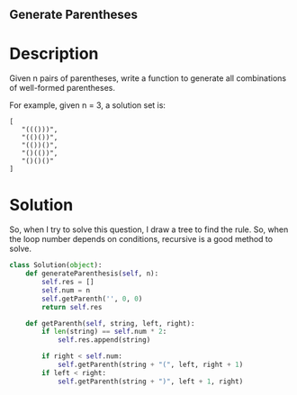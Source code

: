 Generate Parentheses
---

# Description

 Given n pairs of parentheses, write a function to generate all combinations of well-formed parentheses.

 For example, given n = 3, a solution set is:

 ```
 [
    "((()))",
    "(()())",
    "(())()",
    "()(())",
    "()()()"
 ]
 ```

# Solution

So, when I try to solve this question, I draw a tree to find the rule. So, when the loop number depends on conditions, recursive is a good method to solve.

``` python
class Solution(object):
    def generateParenthesis(self, n):
        self.res = []
        self.num = n
        self.getParenth('', 0, 0)
        return self.res

    def getParenth(self, string, left, right):
        if len(string) == self.num * 2:
            self.res.append(string)

        if right < self.num:
            self.getParenth(string + "(", left, right + 1)
        if left < right:
            self.getParenth(string + ")", left + 1, right)
```
